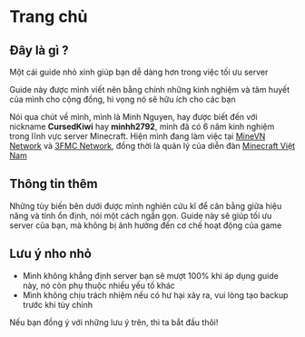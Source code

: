 # Trang chủ

## Đây là gì ?

Một cái guide nhỏ xinh giúp bạn dễ dàng hơn trong việc tối ưu server

Guide này được mình viết nên bằng chính những kinh nghiệm và tâm huyết của mình cho cộng đồng, hi vọng nó sẽ hữu ích cho các bạn

Nói qua chút về mình, mình là Minh Nguyen, hay được biết đến với nickname **CursedKiwi** hay **minhh2792**, mình đã có 6 năm kinh nghiệm trong lĩnh vực server Minecraft. Hiện mình đang làm việc tại [MineVN Network](http://minevn.net) và [3FMC Network](https://3fmc.com), đồng thời là quản lý của diễn đàn [Minecraft Việt Nam](https://minecraftvn.net)

## Thông tin thêm

Những tùy biến bên dưới được mình nghiên cứu kĩ để cân bằng giữa hiệu năng và tính ổn định, nói một cách ngắn gọn. Guide này sẽ giúp tối ưu server của bạn, mà không bị ảnh hưởng đến cơ chế hoạt động của game

## Lưu ý nho nhỏ

* Mình không khẳng định server bạn sẽ mượt 100% khi áp dụng guide này, nó còn phụ thuộc nhiều yếu tố khác
* Mình không chịu trách nhiệm nếu có hư hại xảy ra, vui lòng tạo backup trước khi tùy chỉnh

Nếu bạn đồng ý với những lưu ý trên, thì ta bắt đầu thôi!
